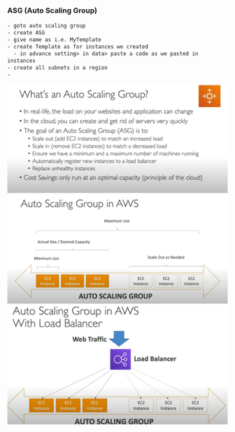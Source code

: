 ### ASG (Auto Scaling Group)
```text
- goto auto scaling group
- create ASG
- give name as i.e. MyTemplate
- create Template as for instances we created
  - in advance setting> in data> paste a code as we pasted in instances
- create all subnets in a region
-  
```
![](Images/ASG/1.png)
![](Images/ASG/2.png)
![](Images/ASG/3.png)